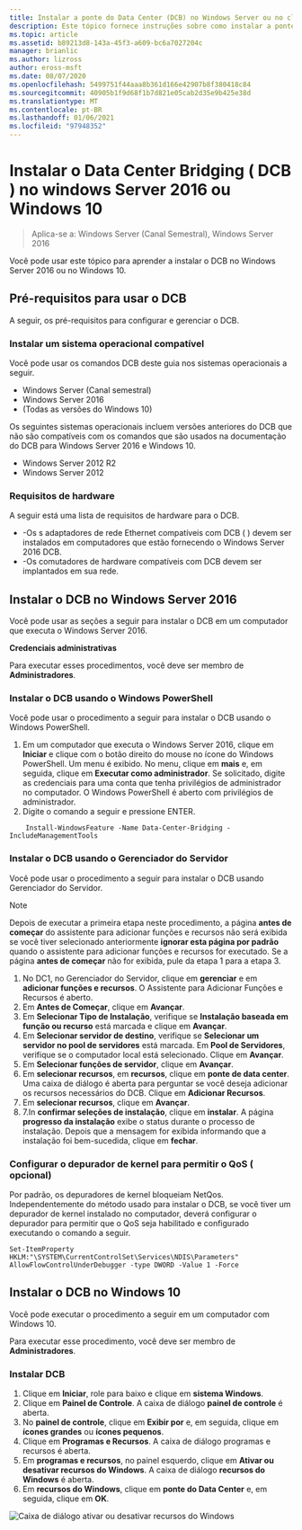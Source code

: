 ```yaml
---
title: Instalar a ponte do Data Center (DCB) no Windows Server ou no cliente
description: Este tópico fornece instruções sobre como instalar a ponte do Data Center no Windows Server ou no Windows Client.
ms.topic: article
ms.assetid: b89213d8-143a-45f3-a609-bc6a7027204c
manager: brianlic
ms.author: lizross
author: eross-msft
ms.date: 08/07/2020
ms.openlocfilehash: 5499751f44aaa8b361d166e42907b8f380418c84
ms.sourcegitcommit: 40905b1f9d68f1b7d821e05cab2d35e9b425e38d
ms.translationtype: MT
ms.contentlocale: pt-BR
ms.lasthandoff: 01/06/2021
ms.locfileid: "97948352"
---
```

# <a name="install-data-center-bridging-dcb-in-windows-server-2016-or-windows-10"></a>Instalar o Data Center Bridging \( DCB \) no windows Server 2016 ou Windows 10

>Aplica-se a: Windows Server (Canal Semestral), Windows Server 2016

Você pode usar este tópico para aprender a instalar o DCB no Windows Server 2016 ou no Windows 10.

## <a name="prerequisites-for-using-dcb"></a>Pré-requisitos para usar o DCB

A seguir, os pré-requisitos para configurar e gerenciar o DCB.

### <a name="install-a-compatible-operating-system"></a>Instalar um sistema operacional compatível

Você pode usar os comandos DCB deste guia nos sistemas operacionais a seguir.

- Windows Server (Canal semestral)
- Windows Server 2016
- \(Todas as versões do Windows 10\)

Os seguintes sistemas operacionais incluem versões anteriores do DCB que não são compatíveis com os comandos que são usados na documentação do DCB para Windows Server 2016 e Windows 10.

- Windows Server 2012 R2
- Windows Server 2012

###  <a name="hardware-requirements"></a>Requisitos de hardware

A seguir está uma lista de requisitos de hardware para o DCB.

- \-Os s adaptadores de rede Ethernet compatíveis com DCB \( \) devem ser instalados em computadores que estão fornecendo o Windows Server 2016 DCB.
- \-Os comutadores de hardware compatíveis com DCB devem ser implantados em sua rede.


## <a name="install-dcb-in-windows-server-2016"></a>Instalar o DCB no Windows Server 2016

Você pode usar as seções a seguir para instalar o DCB em um computador que executa o Windows Server 2016.

**Credenciais administrativas**

Para executar esses procedimentos, você deve ser membro de **Administradores**.

### <a name="install-dcb-using-windows-powershell"></a>Instalar o DCB usando o Windows PowerShell

Você pode usar o procedimento a seguir para instalar o DCB usando o Windows PowerShell.

1. Em um computador que executa o Windows Server 2016, clique em **Iniciar** e clique com o botão direito do mouse no ícone do Windows PowerShell. Um menu é exibido. No menu, clique em **mais** e, em seguida, clique em **Executar como administrador**. Se solicitado, digite as credenciais para uma conta que tenha privilégios de administrador no computador. O Windows PowerShell é aberto com privilégios de administrador.
2. Digite o comando a seguir e pressione ENTER.

````
    Install-WindowsFeature -Name Data-Center-Bridging -IncludeManagementTools
````

### <a name="install-dcb-using-server-manager"></a>Instalar o DCB usando o Gerenciador do Servidor

Você pode usar o procedimento a seguir para instalar o DCB usando Gerenciador do Servidor.

>[!NOTE]
>Depois de executar a primeira etapa neste procedimento, a página **antes de começar** do assistente para adicionar funções e recursos não será exibida se você tiver selecionado anteriormente **ignorar esta página por padrão** quando o assistente para adicionar funções e recursos for executado. Se a página **antes de começar** não for exibida, pule da etapa 1 para a etapa 3.

1. No DC1, no Gerenciador do Servidor, clique em **gerenciar** e em **adicionar funções e recursos**. O Assistente para Adicionar Funções e Recursos é aberto.
2. Em **Antes de Começar**, clique em **Avançar**.
3. Em **Selecionar Tipo de Instalação**, verifique se **Instalação baseada em função ou recurso** está marcada e clique em **Avançar**.
4. Em **Selecionar servidor de destino**, verifique se **Selecionar um servidor no pool de servidores** está marcada. Em **Pool de Servidores**, verifique se o computador local está selecionado. Clique em **Avançar**.
5. Em **Selecionar funções de servidor**, clique em **Avançar**.
6. Em **selecionar recursos**, em **recursos**, clique em **ponte de data center**. Uma caixa de diálogo é aberta para perguntar se você deseja adicionar os recursos necessários do DCB. Clique em **Adicionar Recursos**.
7. Em **selecionar recursos**, clique em **Avançar**.
8. 7.In **confirmar seleções de instalação**, clique em **instalar**. A página **progresso da instalação** exibe o status durante o processo de instalação. Depois que a mensagem for exibida informando que a instalação foi bem-sucedida, clique em **fechar**.

### <a name="configure-the-kernel-debugger-to-allow-qos-optional"></a>Configurar o depurador de kernel para permitir o QoS \( opcional\)

 Por padrão, os depuradores de kernel bloqueiam NetQos. Independentemente do método usado para instalar o DCB, se você tiver um depurador de kernel instalado no computador, deverá configurar o depurador para permitir que o QoS seja habilitado e configurado executando o comando a seguir.

````
Set-ItemProperty HKLM:"\SYSTEM\CurrentControlSet\Services\NDIS\Parameters" AllowFlowControlUnderDebugger -type DWORD -Value 1 -Force
````

## <a name="install-dcb-in-windows-10"></a>Instalar o DCB no Windows 10

Você pode executar o procedimento a seguir em um computador com Windows 10.

Para executar esse procedimento, você deve ser membro de **Administradores**.

### <a name="install-dcb"></a>Instalar DCB

1. Clique em **Iniciar**, role para baixo e clique em **sistema Windows**.
2. Clique em **Painel de Controle**. A caixa de diálogo **painel de controle** é aberta.
3. No **painel de controle**, clique em **Exibir por** e, em seguida, clique em **ícones grandes** ou **ícones pequenos**.
4. Clique em **Programas e Recursos**. A caixa de diálogo programas e recursos é aberta.
5. Em **programas e recursos**, no painel esquerdo, clique em **Ativar ou desativar recursos do Windows**. A caixa de diálogo **recursos do Windows** é aberta.
6. Em **recursos do Windows**, clique em **ponte do Data Center** e, em seguida, clique em **OK**.

![Caixa de diálogo ativar ou desativar recursos do Windows](../../media/Dcb-Scripting/Dcb-Scripting.jpg)


